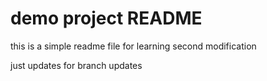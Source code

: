 # demo project README

this is a simple readme file for learning
second modification

just updates for branch updates